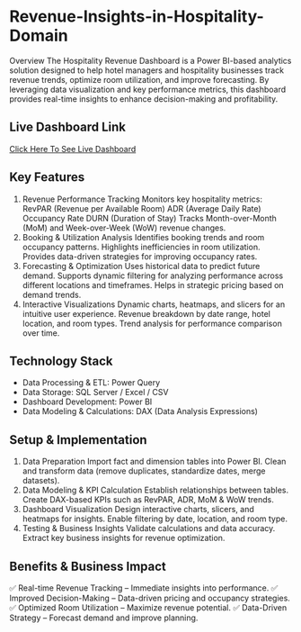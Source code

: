 # Revenue-Insights-in-Hospitality-Domain

Overview
The Hospitality Revenue Dashboard is a Power BI-based analytics solution designed to help hotel managers and hospitality businesses track revenue trends, optimize room utilization, and improve forecasting. By leveraging data visualization and key performance metrics, this dashboard provides real-time insights to enhance decision-making and profitability.


## Live Dashboard Link
[Click Here To See Live Dashboard](https://app.powerbi.com/view?r=eyJrIjoiNWRkNWIyMGUtMzljNS00YTRjLTg5ZDItZGQ4MzFkNDU4ODM5IiwidCI6ImM2ZTU0OWIzLTVmNDUtNDAzMi1hYWU5LWQ0MjQ0ZGM1YjJjNCJ9)

## Key Features
1. Revenue Performance Tracking
Monitors key hospitality metrics:
RevPAR (Revenue per Available Room)
ADR (Average Daily Rate)
Occupancy Rate
DURN (Duration of Stay)
Tracks Month-over-Month (MoM) and Week-over-Week (WoW) revenue changes.
2. Booking & Utilization Analysis
Identifies booking trends and room occupancy patterns.
Highlights inefficiencies in room utilization.
Provides data-driven strategies for improving occupancy rates.
3. Forecasting & Optimization
Uses historical data to predict future demand.
Supports dynamic filtering for analyzing performance across different locations and timeframes.
Helps in strategic pricing based on demand trends.
4. Interactive Visualizations
Dynamic charts, heatmaps, and slicers for an intuitive user experience.
Revenue breakdown by date range, hotel location, and room types.
Trend analysis for performance comparison over time.

## Technology Stack
- Data Processing & ETL: Power Query
- Data Storage: SQL Server / Excel / CSV
- Dashboard Development: Power BI
- Data Modeling & Calculations: DAX (Data Analysis Expressions)

## Setup & Implementation
1. Data Preparation
Import fact and dimension tables into Power BI.
Clean and transform data (remove duplicates, standardize dates, merge datasets).
2. Data Modeling & KPI Calculation
Establish relationships between tables.
Create DAX-based KPIs such as RevPAR, ADR, MoM & WoW trends.
3. Dashboard Visualization
Design interactive charts, slicers, and heatmaps for insights.
Enable filtering by date, location, and room type.
4. Testing & Business Insights
Validate calculations and data accuracy.
Extract key business insights for revenue optimization.

## Benefits & Business Impact
✅ Real-time Revenue Tracking – Immediate insights into performance.
✅ Improved Decision-Making – Data-driven pricing and occupancy strategies.
✅ Optimized Room Utilization – Maximize revenue potential.
✅ Data-Driven Strategy – Forecast demand and improve planning.

